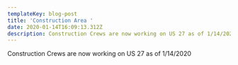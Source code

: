 ```yaml
---
templateKey: blog-post
title: 'Construction Area '
date: 2020-01-14T16:09:13.312Z
description: Construction Crews are now working on US 27 as of 1/14/2020
---
```

Construction Crews are now working on US 27 as of 1/14/2020

